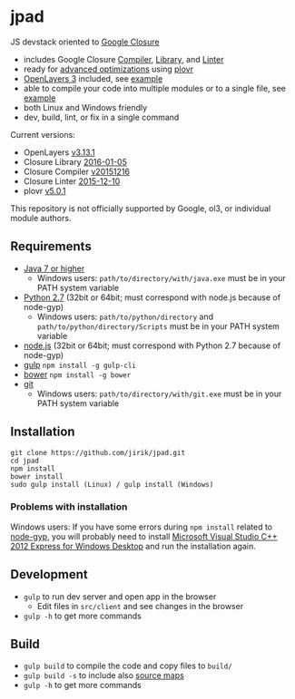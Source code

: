 # jpad

JS devstack oriented to [Google Closure](https://developers.google.com/closure/) 
* includes Google Closure [Compiler](https://github.com/google/closure-compiler), [Library](https://github.com/google/closure-library), and [Linter](https://developers.google.com/closure/utilities/docs/linter_howto)
* ready for [advanced optimizations](https://developers.google.com/closure/compiler/docs/compilation_levels) using [plovr](https://github.com/bolinfest/plovr)
* [OpenLayers 3](ol3js.org) included, see [example](https://github.com/jirik/jpad/tree/master/src/client/example/ol3)
* able to compile your code into multiple modules or to a single file, see [example](https://github.com/jirik/jpad/tree/master/src/client/example/module)
* both Linux and Windows friendly
* dev, build, lint, or fix in a single command

Current versions:
* OpenLayers [v3.13.1](https://github.com/openlayers/ol3/releases)
* Closure Library [2016-01-05](https://github.com/google/closure-library/commits/fe66ad635ad3ff2bc8ee85933e4bf86bfa7523fb)
* Closure Compiler [v20151216](https://github.com/google/closure-compiler/releases)
* Closure Linter [2015-12-10](https://github.com/google/closure-linter/commits/5c27529075bb88bdc45e73008f496dec8438d658)
* plovr [v5.0.1](https://github.com/bolinfest/plovr/releases)

This repository is not officially supported by Google, ol3, or individual module authors.

## Requirements
* [Java 7 or higher](http://www.java.com/)
  * Windows users: `path/to/directory/with/java.exe` must be in your PATH system variable
* [Python 2.7](https://www.python.org/downloads/) (32bit or 64bit; must correspond with node.js because of node-gyp)
  * Windows users: `path/to/python/directory` and `path/to/python/directory/Scripts` must be in your PATH system variable
* [node.js](http://nodejs.org/download/) (32bit or 64bit; must correspond with Python 2.7 because of node-gyp)
* [gulp](http://gulpjs.com/) `npm install -g gulp-cli`
* [bower](http://bower.io/) `npm install -g bower`
* [git](http://git-scm.com/downloads)
  * Windows users: `path/to/directory/with/git.exe` must be in your PATH system variable

## Installation
```
git clone https://github.com/jirik/jpad.git
cd jpad
npm install
bower install
sudo gulp install (Linux) / gulp install (Windows)
```
### Problems with installation
Windows users: If you have some errors during `npm install` related to [node-gyp](https://github.com/TooTallNate/node-gyp), you will probably need to install [Microsoft Visual Studio C++ 2012 Express for Windows Desktop](http://www.microsoft.com/en-us/download/details.aspx?id=34673) and run the installation again.

## Development
* `gulp` to run dev server and open app in the browser
  * Edit files in `src/client` and see changes in the browser
* `gulp -h` to get more commands

## Build
* `gulp build` to compile the code and copy files to `build/`
* `gulp build -s` to include also [source maps](https://developer.chrome.com/devtools/docs/javascript-debugging#source-maps)
* `gulp -h` to get more commands

